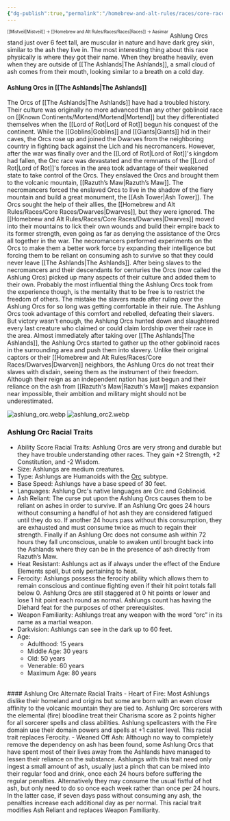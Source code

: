 ```yaml
---
{"dg-publish":true,"permalink":"/homebrew-and-alt-rules/races/core-races/ashlung-orcs/"}
---
```


<sup><sup>[[Mistveil\|Mistveil]] → [[Homebrew and Alt Rules/Races/Races\|Races]] → Aasimar</sup></sup>
Ashlung Orcs stand just over 6 feet tall, are muscular in nature and have dark grey skin, similar to the ash they live in. The most interesting thing about this race physically is where they got their name. When they breathe heavily, even when they are outside of [[The Ashlands\|The Ashlands]], a small cloud of ash comes from their mouth, looking similar to a breath on a cold day. 
#### Ashlung Orcs in [[The Ashlands\|The Ashlands]]
The Orcs of [[The Ashlands\|The Ashlands]] have had a troubled history. Their culture was originally no more advanced than any other goblinoid race on [[Known Continents/Mortend/Mortend\|Mortend]] but they differentiated themselves when the [[Lord of Rot\|Lord of Rot]] begun his conquest of the continent. While the [[Goblins\|Goblins]] and [[Giants\|Giants]] hid in their caves, the Orcs rose up and joined the Dwarves from the neighboring country in fighting back against the Lich and his necromancers. However, after the war was finally over and the [[Lord of Rot\|Lord of Rot]]'s kingdom had fallen, the Orc race was devastated and the remnants of the [[Lord of Rot\|Lord of Rot]]'s forces in the area took advantage of their weakened state to take control of the Orcs. They enslaved the Orcs and brought them to the volcanic mountain, [[Razuth’s Maw\|Razuth’s Maw]]. The necromancers forced the enslaved Orcs to live in the shadow of the fiery mountain and build a great monument, the [[Ash Tower\|Ash Tower]]. The Orcs sought the help of their allies, the [[Homebrew and Alt Rules/Races/Core Races/Dwarves\|Dwarves]], but they were ignored. The [[Homebrew and Alt Rules/Races/Core Races/Dwarves\|Dwarves]] moved into their mountains to lick their own wounds and build their empire back to its former strength, even going as far as denying the assistance of the Orcs all together in the war. The necromancers performed experiments on the Orcs to make them a better work force by expanding their intelligence but forcing them to be reliant on consuming ash to survive so that they could never leave [[The Ashlands\|The Ashlands]]. After being slaves to the necromancers and their descendants for centuries the Orcs (now called the Ashlung Orcs) picked up many aspects of their culture and added them to their own. Probably the most influential thing the Ashlung Orcs took from the experience though, is the mentality that to be free is to restrict the freedom of others. The mistake the slavers made after ruling over the Ashlung Orcs for so long was getting comfortable in their rule. The Ashlung Orcs took advantage of this comfort and rebelled, defeating their slavers. But victory wasn’t enough, the Ashlung Orcs hunted down and slaughtered every last creature who claimed or could claim lordship over their race in the area. Almost immediately after taking over [[The Ashlands\|The Ashlands]], the Ashlung Orcs started to gather up the other goblinoid races in the surrounding area and push them into slavery. Unlike their original captors or their [[Homebrew and Alt Rules/Races/Core Races/Dwarves\|Dwarven]] neighbors, the Ashlung Orcs do not treat their slaves with disdain, seeing them as the instrument of their freedom. Although their reign as an independent nation has just begun and their reliance on the ash from [[Razuth's Maw\|Razuth's Maw]] makes expansion near impossible, their ambition and military might should not be underestimated.

![ashlung_orc.webp](/img/user/Attachments/ashlung_orc.webp) ![ashlung_orc2.webp](/img/user/Attachments/ashlung_orc2.webp)

### Ashlung Orc Racial Traits
- Ability Score Racial Traits: Ashlung Orcs are very strong and durable but they have trouble understanding other races. They gain +2 Strength, +2 Constitution, and -2 Wisdom.
- Size: Ashlungs are medium creatures.
- Type: Ashlungs are Humanoids with the [Orc](http://www.d20pfsrd.com/bestiary/rules-for-monsters/creature-types#subtype-orc) subtype.
- Base Speed: Ashlungs have a base speed of 30 feet.
- Languages: Ashlung Orc's native languages are Orc and Goblinoid.
- Ash Reliant: The curse put upon the Ashlung Orcs causes them to be reliant on ashes in order to survive. If an Ashlung Orc goes 24 hours without consuming a handful of hot ash they are considered fatigued until they do so. If another 24 hours pass without this consumption, they are exhausted and must consume twice as much to regain their strength. Finally if an Ashlung Orc does not consume ash within 72 hours they fall unconscious, unable to awaken until brought back into the Ashlands where they can be in the presence of ash directly from Razuth’s Maw. 
- Heat Resistant: Ashlungs act as if always under the effect of the Endure Elements spell, but only pertaining to heat.
- Ferocity: Ashlungs possess the ferocity ability which allows them to remain conscious and continue fighting even if their hit point totals fall below 0. Ashlung Orcs are still staggered at 0 hit points or lower and lose 1 hit point each round as normal. Ashlungs count has having the Diehard feat for the purposes of other prerequisites.
- Weapon Familiarity: Ashlungs treat any weapon with the word “orc” in its name as a martial weapon.
- Darkvision: Ashlungs can see in the dark up to 60 feet.
- Age:
    - Adulthood: 15 years
    - Middle Age: 30 years
    - Old: 50 years
    - Venerable: 60 years
    - Maximum Age: 80 years
<br>
#### Ashlung Orc Alternate Racial Traits
- Heart of Fire: Most Ashlungs dislike their homeland and origins but some are born with an even closer affinity to the volcanic mountain they are tied to. Ashlung Orc sorcerers with the elemental (fire) bloodline treat their Charisma score as 2 points higher for all sorcerer spells and class abilities. Ashlung spellcasters with the Fire domain use their domain powers and spells at +1 caster level. This racial trait replaces Ferocity.
- Weaned Off Ash: Although no way to completely remove the dependency on ash has been found, some Ashlung Orcs that have spent most of their lives away from the Ashlands have managed to lessen their reliance on the substance. Ashlungs with this trait need only ingest a small amount of ash, usually just a pinch that can be mixed into their regular food and drink, once each 24 hours before suffering the regular penalties. Alternatively they may consume the usual fistful of hot ash, but only need to do so once each week rather than once per 24 hours. In the latter case, if seven days pass without consuming any ash, the penalties increase each additional day as per normal. This racial trait modifies Ash Reliant and replaces Weapon Familiarity.  